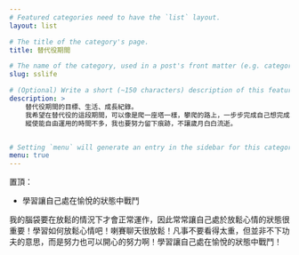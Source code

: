 ```yaml
---
# Featured categories need to have the `list` layout.
layout: list

# The title of the category's page.
title: 替代役期間

# The name of the category, used in a post's front matter (e.g. category: <slug>).
slug: sslife

# (Optional) Write a short (~150 characters) description of this featured category.
description: >
    替代役期間的目標、生活、成長紀錄。
    我希望在替代役的這段期間，可以像是爬一座塔一樣，攀爬的路上，一步步完成自己想完成的事情，
    縱使能自由運用的時間不多，我也要努力留下痕跡，不讓歲月白白流逝。


# Setting `menu` will generate an entry in the sidebar for this category.
menu: true
---
```

置頂：
- 學習讓自己處在愉悅的狀態中戰鬥

我的腦袋要在放鬆的情況下才會正常運作，因此常常讓自己處於放鬆心情的狀態很重要！學習如何放鬆心情吧！喇賽聊天很放鬆！凡事不要看得太重，但並非不下功夫的意思，而是努力也可以開心的努力啊！學習讓自己處在愉悅的狀態中戰鬥！

